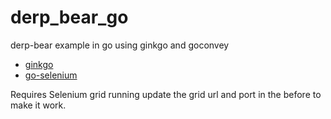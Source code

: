 derp_bear_go
============

derp-bear example in go using ginkgo and goconvey

* [ginkgo](http://onsi.github.io/ginkgo/)
* [go-selenium](https://github.com/sourcegraph/go-selenium)

Requires Selenium grid running update the grid url and port in the before to make it work.
